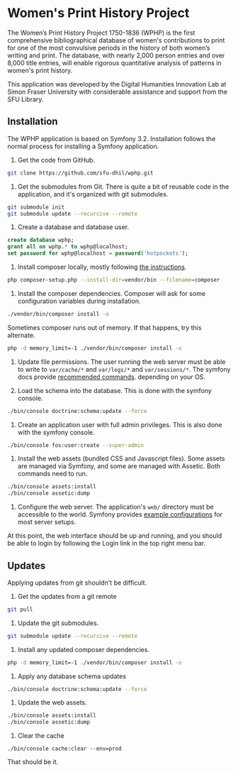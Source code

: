 Women's Print History Project
====

The Women’s Print History Project 1750-1836 (WPHP) is the first comprehensive 
bibliographical database of women's contributions to print for one of the most 
convulsive periods in the history of both women’s writing and print. The 
database, with nearly 2,000 person entries and over 8,000 title entries, will 
enable rigorous quantitative analysis of patterns in women's print history.

This application was developed by the Digital Humanities Innovation Lab at 
Simon Fraser University with considerable assistance and support from the SFU
Library.

Installation
----

The WPHP application is based on Symfony 3.2. Installation follows the normal
process for installing a Symfony application.

1. Get the code from GitHub. 
  
  ```bash
  git clone https://github.com/sfu-dhil/wphp.git
  ```

1. Get the submodules from Git. There is quite a bit of reusable code in the
application, and it's organized with git submodules.

  ```bash
  git submodule init
  git submodule update --recursive --remote
  ```

1. Create a database and database user.
  
  ```sql
  create database wphp;
  grant all on wphp.* to wphp@localhost;
  set password for wphp@localhost = password('hotpockets');
  ```

1. Install composer locally, mostly 
  following [the instructions](https://getcomposer.org/download/).
  
  ```bash
  php composer-setup.php --install-dir=vendor/bin --filename=composer
  ```
  
1. Install the composer dependencies. Composer will ask for some 
   configuration variables during installation.
  
  ```bash
  ./vendor/bin/composer install -o
  ```
  
  Sometimes composer runs out of memory. If that happens, try this alternate.
  
  ```bash
  php -d memory_limit=-1 ./vendor/bin/composer install -o
  ```

1. Update file permissions. The user running the web server must 
  be able to write to `var/cache/*` and `var/logs/*` and `var/sessions/*`. The symfony
  docs provide [recommended commands](http://symfony.com/doc/current/setup/file_permissions.html).
  depending on your OS.
  
1. Load the schema into the database. This is done with the 
  symfony console.
  
  ```bash
  ./bin/console doctrine:schema:update --force
  ```
  
1. Create an application user with full admin privileges. This is also done 
  with the symfony console.
  
  ```bash
  ./bin/console fos:user:create --super-admin  
  ```
  
1. Install the web assets (bundled CSS and Javascript files). Some assets are 
  managed via Symfony, and some are managed with Assetic. Both commands need to
  run.
  
  ```bash
  ./bin/console assets:install
  ./bin/console assetic:dump
  ```

1. Configure the web server. The application's `web/` directory must
  be accessible to the world. Symfony 
  provides [example configurations](http://symfony.com/doc/current/setup/web_server_configuration.html)
  for most server setups.
  
At this point, the web interface should be up and running, and you should
be able to login by following the Login link in the top right menu bar.

Updates
----

Applying updates from git shouldn't be difficult.

1. Get the updates from a git remote

  ```bash
  git pull
  ```

1. Update the git submodules.

  ```bash
  git submodule update --recursive --remote
  ```

1. Install any updated composer dependencies.

  ```bash
  php -d memory_limit=-1 ./vendor/bin/composer install -o
  ```

1. Apply any database schema updates

  ```bash
  ./bin/console doctrine:schema:update --force
  ```
  
1. Update the web assets.
  
  ```bash
  ./bin/console assets:install
  ./bin/console assetic:dump
  ```

1. Clear the cache 

  ```
  ./bin/console cache:clear --env=prod
  ```

That should be it.
